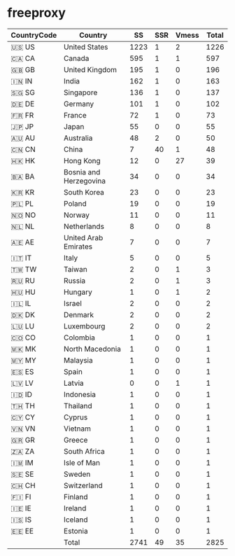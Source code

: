 # freeproxy

|CountryCode|Country|SS|SSR|Vmess|Total|
|  ----  | ----  |  ----  | ----  |  ----  | ----  |
|🇺🇸 US|United States|1223|1|2|1226|
|🇨🇦 CA|Canada|595|1|1|597|
|🇬🇧 GB|United Kingdom|195|1|0|196|
|🇮🇳 IN|India|162|1|0|163|
|🇸🇬 SG|Singapore|136|1|0|137|
|🇩🇪 DE|Germany|101|1|0|102|
|🇫🇷 FR|France|72|1|0|73|
|🇯🇵 JP|Japan|55|0|0|55|
|🇦🇺 AU|Australia|48|2|0|50|
|🇨🇳 CN|China|7|40|1|48|
|🇭🇰 HK|Hong Kong|12|0|27|39|
|🇧🇦 BA|Bosnia and Herzegovina|34|0|0|34|
|🇰🇷 KR|South Korea|23|0|0|23|
|🇵🇱 PL|Poland|19|0|0|19|
|🇳🇴 NO|Norway|11|0|0|11|
|🇳🇱 NL|Netherlands|8|0|0|8|
|🇦🇪 AE|United Arab Emirates|7|0|0|7|
|🇮🇹 IT|Italy|5|0|0|5|
|🇹🇼 TW|Taiwan|2|0|1|3|
|🇷🇺 RU|Russia|2|0|1|3|
|🇭🇺 HU|Hungary|1|0|1|2|
|🇮🇱 IL|Israel|2|0|0|2|
|🇩🇰 DK|Denmark|2|0|0|2|
|🇱🇺 LU|Luxembourg|2|0|0|2|
|🇨🇴 CO|Colombia|1|0|0|1|
|🇲🇰 MK|North Macedonia|1|0|0|1|
|🇲🇾 MY|Malaysia|1|0|0|1|
|🇪🇸 ES|Spain|1|0|0|1|
|🇱🇻 LV|Latvia|0|0|1|1|
|🇮🇩 ID|Indonesia|1|0|0|1|
|🇹🇭 TH|Thailand|1|0|0|1|
|🇨🇾 CY|Cyprus|1|0|0|1|
|🇻🇳 VN|Vietnam|1|0|0|1|
|🇬🇷 GR|Greece|1|0|0|1|
|🇿🇦 ZA|South Africa|1|0|0|1|
|🇮🇲 IM|Isle of Man|1|0|0|1|
|🇸🇪 SE|Sweden|1|0|0|1|
|🇨🇭 CH|Switzerland|1|0|0|1|
|🇫🇮 FI|Finland|1|0|0|1|
|🇮🇪 IE|Ireland|1|0|0|1|
|🇮🇸 IS|Iceland|1|0|0|1|
|🇪🇪 EE|Estonia|1|0|0|1|
||Total|2741|49|35|2825|
